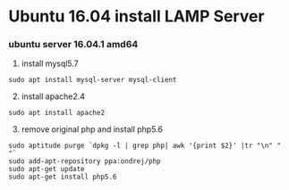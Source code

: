# Ubuntu 16.04 install LAMP Server

### ubuntu server 16.04.1 amd64


1. install mysql5.7

`sudo apt install mysql-server mysql-client`

2. install apache2.4

`sudo apt install apache2`

3. remove original php and install php5.6

```shell
sudo aptitude purge `dpkg -l | grep php| awk '{print $2}' |tr "\n" " "`
sudo add-apt-repository ppa:ondrej/php
sudo apt-get update
sudo apt-get install php5.6
```
